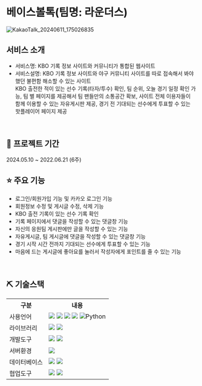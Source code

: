 # 베이스볼톡(팀명: 라운더스)
![KakaoTalk_20240611_175026835](https://github.com/2024-SMHRD-DCX-BigData-11/Rounders/assets/106016609/2c8e897c-f343-40ec-9090-29348e016eb5)

## 서비스 소개
* 서비스명: KBO 기록 정보 사이트와 커뮤니티가 통합된 웹사이트
* 서비스설명: KBO 기록 정보 사이트와 야구 커뮤니티 사이트를 따로 접속해서 봐야했던 불편함 해소할 수 있는 사이트<br>
              KBO 출전한 적이 있는 선수 기록(타자/투수) 확인, 팀 순위, 오늘 경기 일정 확인 가능, 팀 별 페이지를 제공해서 팀 팬들만의 소통공간 확보, 사이트 전체 이용자들이 함께 이용할 수 있는 자유게시판 제공,
              경기 전 기대되는 선수에게 투표할 수 있는 핫플레이어 페이지 제공
<br>

## 📅 프로젝트 기간
2024.05.10 ~ 2022.06.21 (6주)
<br>

## ⭐ 주요 기능
* 로그인/회원가입 기능 및 카카오 로그인 기능
* 회원정보 수정 및 게시글 수정, 삭제 기능
* KBO 출전 기록이 있는 선수 기록 확인
* 기록 페이지에서 댓글을 작성할 수 있는 댓글창 기능
* 자신의 응원팀 게시판에만 글을 작성할 수 있는 기능
* 자유게시글, 팀 게시글에 댓글을 작성할 수 있는 댓글창 기능
* 경기 시작 시간 전까지 기대되는 선수에게 투표할 수 있는 기능
* 마음에 드는 게시글에 좋아요를 눌러서 작성자에게 포인트를 줄 수 있는 기능
<br>

## ⛏ 기술스택
<table>
    <tr>
        <th>구분</th>
        <th>내용</th>
    </tr>
    <tr>
        <td>사용언어</td>
        <td>
            <img src="https://img.shields.io/badge/Java-007396?style=for-the-badge&logo=java&logoColor=white"/>
            <img src="https://img.shields.io/badge/HTML5-E34F26?style=for-the-badge&logo=HTML5&logoColor=white"/>
            <img src="https://img.shields.io/badge/CSS3-1572B6?style=for-the-badge&logo=CSS3&logoColor=white"/>
            <img src="https://img.shields.io/badge/JavaScript-F7DF1E?style=for-the-badge&logo=JavaScript&logoColor=white"/>
            <img alt="Python" src ="https://img.shields.io/badge/Python-3776AB.svg?&style=for-the-badge&logo=Python&logoColor=white"/>
        </td>
    </tr>
    <tr>
        <td>라이브러리</td>
        <td>
            <img src="https://img.shields.io/badge/BootStrap-7952B3?style=for-the-badge&logo=BootStrap&logoColor=white"/>
            <img src="https://img.shields.io/badge/KakaoMap-FFCD00?style=for-the-badge&logo=Kakao&logoColor=white"/>
        </td>
    </tr>
    <tr>
        <td>개발도구</td>
        <td>
            <img src="https://img.shields.io/badge/Eclipse-2C2255?style=for-the-badge&logo=Eclipse&logoColor=white"/>
            <img src="https://img.shields.io/badge/VSCode-007ACC?style=for-the-badge&logo=VisualStudioCode&logoColor=white"/>
        </td>
    </tr>
    <tr>
        <td>서버환경</td>
        <td>
            <img src="https://img.shields.io/badge/Apache Tomcat-D22128?style=for-the-badge&logo=Apache Tomcat&logoColor=white"/>
        </td>
    </tr>
    <tr>
        <td>데이터베이스</td>
        <td>
            <img src="https://img.shields.io/badge/Firebase-FFCA28?style=for-the-badge&logo=Firebase&logoColor=white"/>
            <img src="https://img.shields.io/badge/Oracle 11g-F80000?style=for-the-badge&logo=Oracle&logoColor=white"/>
        </td>
    </tr>
    <tr>
        <td>협업도구</td>
        <td>
            <img src="https://img.shields.io/badge/Git-F05032?style=for-the-badge&logo=Git&logoColor=white"/>
            <img src="https://img.shields.io/badge/GitHub-181717?style=for-the-badge&logo=GitHub&logoColor=white"/>
        </td>
    </tr>
</table>


<br>

